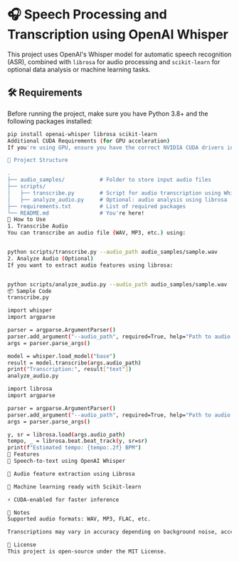 # 🎧 Speech Processing and Transcription using OpenAI Whisper

This project uses OpenAI's Whisper model for automatic speech recognition (ASR), combined with `librosa` for audio processing and `scikit-learn` for optional data analysis or machine learning tasks.

## 🛠️ Requirements

Before running the project, make sure you have Python 3.8+ and the following packages installed:

```bash
pip install openai-whisper librosa scikit-learn
Additional CUDA Requirements (for GPU acceleration)
If you're using GPU, ensure you have the correct NVIDIA CUDA drivers installed as Whisper requires PyTorch with CUDA support.

📁 Project Structure

.
├── audio_samples/           # Folder to store input audio files
├── scripts/
│   ├── transcribe.py        # Script for audio transcription using Whisper
│   ├── analyze_audio.py     # Optional: audio analysis using librosa
├── requirements.txt         # List of required packages
└── README.md                # You're here!
🚀 How to Use
1. Transcribe Audio
You can transcribe an audio file (WAV, MP3, etc.) using:


python scripts/transcribe.py --audio_path audio_samples/sample.wav
2. Analyze Audio (Optional)
If you want to extract audio features using librosa:


python scripts/analyze_audio.py --audio_path audio_samples/sample.wav
📦 Sample Code
transcribe.py

import whisper
import argparse

parser = argparse.ArgumentParser()
parser.add_argument("--audio_path", required=True, help="Path to audio file")
args = parser.parse_args()

model = whisper.load_model("base")
result = model.transcribe(args.audio_path)
print("Transcription:", result["text"])
analyze_audio.py

import librosa
import argparse

parser = argparse.ArgumentParser()
parser.add_argument("--audio_path", required=True, help="Path to audio file")
args = parser.parse_args()

y, sr = librosa.load(args.audio_path)
tempo, _ = librosa.beat.beat_track(y, sr=sr)
print(f"Estimated tempo: {tempo:.2f} BPM")
🔬 Features
🎤 Speech-to-text using OpenAI Whisper

🎼 Audio feature extraction using Librosa

🧠 Machine learning ready with Scikit-learn

⚡ CUDA-enabled for faster inference

📌 Notes
Supported audio formats: WAV, MP3, FLAC, etc.

Transcriptions may vary in accuracy depending on background noise, accents, and audio quality.

📜 License
This project is open-source under the MIT License.

